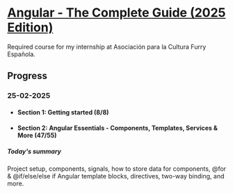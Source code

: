 # [Angular - The Complete Guide (2025 Edition)](https://www.udemy.com/course/the-complete-guide-to-angular-2/?srsltid=AfmBOor_VMALjTJcj4Mcan63cm17mzSuDhKYNCf6LHzg5aR1-LymH87k)
Required course for my internship at Asociación para la Cultura Furry Española.

## Progress
### 25-02-2025
- #### Section 1: Getting started (8/8)
- #### Section 2: Angular Essentials - Components, Templates, Services & More (47/55)
##### Today's summary
Project setup, components, signals, how to store data for components, @for & @if/else/else if Angular template blocks, directives, two-way binding, and more.
